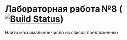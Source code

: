 # Лабораторная работа №8 ([![Build Status](https://travis-ci.com/DaniilNaumenko/Laba8.3.svg?branch=master)](https://travis-ci.com/DaniilNaumenko/Laba8.3))
Найти максимальное число из списка предложенных 
